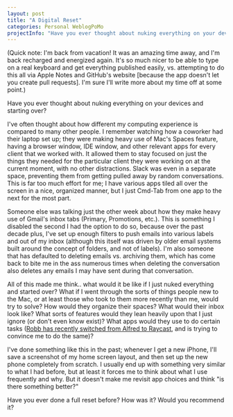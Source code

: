 ```yaml
---
layout: post
title: "A Digital Reset"
categories: Personal WeblogPoMo
projectInfo: "Have you ever thought about nuking everything on your devices and starting over?"
---
```


(Quick note: I'm back from vacation! It was an amazing time away, and I'm back recharged and energized again. It's so much nicer to be able to type on a real keyboard and get everything published easily, vs. attempting to do this all via Apple Notes and GitHub's website [because the app doesn't let you create pull requests]. I'm sure I'll write more about my time off at some point.)

Have you ever thought about nuking everything on your devices and starting over?

I've often thought about how different my computing experience is compared to many other people. I remember watching how a coworker had their laptop set up; they were making heavy use of Mac's Spaces feature, having a browser window, IDE window, and other relevant apps for every client that we worked with. It allowed them to stay focused on just the things they needed for the particular client they were working on at the current moment, with no other distractions. Slack was even in a separate space, preventing them from getting pulled away by random conversations. This is far too much effort for me; I have various apps tiled all over the screen in a nice, organized manner, but I just Cmd-Tab from one app to the next for the most part.

Someone else was talking just the other week about how they make heavy use of Gmail's inbox tabs (Primary, Promotions, etc.). This is something I disabled the second I had the option to do so, because over the past decade plus, I've set up enough filters to push emails into various labels and out of my inbox (although this itself was driven by older email systems built around the concept of folders, and not of labels). I'm also someone that has defaulted to deleting emails vs. archiving them, which has come back to bite me in the ass numerous times when deleting the conversation also deletes any emails I may have sent during that conversation.

All of this made me think.. what would it be like if I just nuked everything and started over? What if I went through the sorts of things people new to the Mac, or at least those who took to them more recently than me, would try to solve? How would they organize their spaces? What would their inbox look like? What sorts of features would they lean heavily upon that I just ignore (or don't even know exist)? What apps would they use to do certain tasks ([Robb has recently switched from Alfred to Raycast](https://rknight.me/blog/trying-raycast-part-one/), and is trying to convince me to do the same)?

I've done something like this in the past; whenever I get a new iPhone, I'll save a screenshot of my home screen layout, and then set up the new phone completely from scratch. I usually end up with something very similar to what I had before, but at least it forces me to think about what I use frequently and why. But it doesn't make me revisit app choices and think "is there something better?"

Have you ever done a full reset before? How was it? Would you recommend it?
